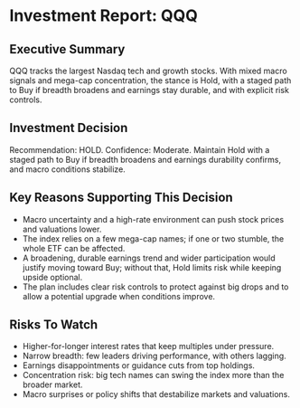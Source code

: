 # Investment Report: QQQ
## Executive Summary
QQQ tracks the largest Nasdaq tech and growth stocks. With mixed macro signals and mega-cap concentration, the stance is Hold, with a staged path to Buy if breadth broadens and earnings stay durable, and with explicit risk controls.

## Investment Decision
Recommendation: HOLD. Confidence: Moderate. Maintain Hold with a staged path to Buy if breadth broadens and earnings durability confirms, and macro conditions stabilize.

## Key Reasons Supporting This Decision
- Macro uncertainty and a high-rate environment can push stock prices and valuations lower.
- The index relies on a few mega-cap names; if one or two stumble, the whole ETF can be affected.
- A broadening, durable earnings trend and wider participation would justify moving toward Buy; without that, Hold limits risk while keeping upside optional.
- The plan includes clear risk controls to protect against big drops and to allow a potential upgrade when conditions improve.

## Risks To Watch
- Higher-for-longer interest rates that keep multiples under pressure.
- Narrow breadth: few leaders driving performance, with others lagging.
- Earnings disappointments or guidance cuts from top holdings.
- Concentration risk: big tech names can swing the index more than the broader market.
- Macro surprises or policy shifts that destabilize markets and valuations.